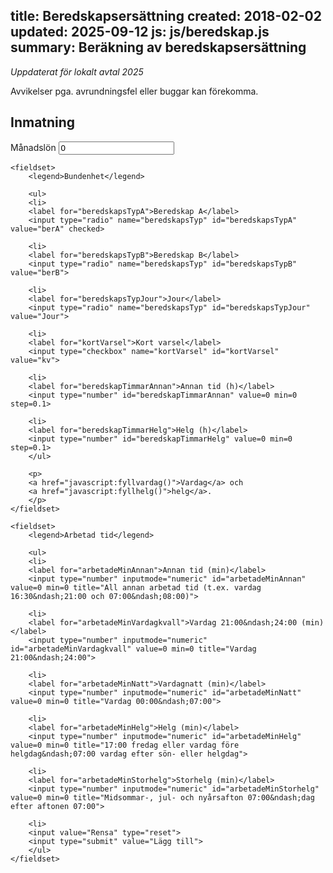 title: Beredskapsersättning
created: 2018-02-02
updated: 2025-09-12
js: js/beredskap.js
summary: Beräkning av beredskapsersättning
---
<script>
var fyllvardag = function() {
    document.getElementById("beredskapTimmarAnnan").value = 15.5;
    document.getElementById("beredskapTimmarHelg").value = 0.0;
}

var fyllhelg = function() {
    document.getElementById("beredskapTimmarAnnan").value = 1.5;
    document.getElementById("beredskapTimmarHelg").value = 62;
};
</script>

*Uppdaterat för lokalt avtal 2025*

Avvikelser pga. avrundningsfel eller buggar kan förekomma.


## Inmatning

<!-- moved outside of form to avoid resetting -->
<label for="manadslon">Månadslön</label>
<input type="number" inputmode="numeric" id="manadslon" value=0 min=0 required onchange="updateTables()">

<form id="calc" action="javascript:addOnCall()">

    <fieldset>
        <legend>Bundenhet</legend>

        <ul>
        <li>
        <label for="beredskapsTypA">Beredskap A</label>
        <input type="radio" name="beredskapsTyp" id="beredskapsTypA" value="berA" checked>

        <li>
        <label for="beredskapsTypB">Beredskap B</label>
        <input type="radio" name="beredskapsTyp" id="beredskapsTypB" value="berB">

        <li>
        <label for="beredskapsTypJour">Jour</label>
        <input type="radio" name="beredskapsTyp" id="beredskapsTypJour" value="Jour">

        <li>
        <label for="kortVarsel">Kort varsel</label>
        <input type="checkbox" name="kortVarsel" id="kortVarsel" value="kv">

        <li>
        <label for="beredskapTimmarAnnan">Annan tid (h)</label>
        <input type="number" id="beredskapTimmarAnnan" value=0 min=0 step=0.1>

        <li>
        <label for="beredskapTimmarHelg">Helg (h)</label>
        <input type="number" id="beredskapTimmarHelg" value=0 min=0 step=0.1>
        </ul>

        <p>
        <a href="javascript:fyllvardag()">Vardag</a> och
        <a href="javascript:fyllhelg()">helg</a>.
        </p>
    </fieldset>

    <fieldset>
        <legend>Arbetad tid</legend>

        <ul>
        <li>
        <label for="arbetadeMinAnnan">Annan tid (min)</label>
        <input type="number" inputmode="numeric" id="arbetadeMinAnnan" value=0 min=0 title="All annan arbetad tid (t.ex. vardag 16:30&ndash;21:00 och 07:00&ndash;08:00)">

        <li>
        <label for="arbetadeMinVardagkvall">Vardag 21:00&ndash;24:00 (min)</label>
        <input type="number" inputmode="numeric" id="arbetadeMinVardagkvall" value=0 min=0 title="Vardag 21:00&ndash;24:00">

        <li>
        <label for="arbetadeMinNatt">Vardagnatt (min)</label>
        <input type="number" inputmode="numeric" id="arbetadeMinNatt" value=0 min=0 title="Vardag 00:00&ndash;07:00">

        <li>
        <label for="arbetadeMinHelg">Helg (min)</label>
        <input type="number" inputmode="numeric" id="arbetadeMinHelg" value=0 min=0 title="17:00 fredag eller vardag före helgdag&ndash;07:00 vardag efter sön- eller helgdag">

        <li>
        <label for="arbetadeMinStorhelg">Storhelg (min)</label>
        <input type="number" inputmode="numeric" id="arbetadeMinStorhelg" value=0 min=0 title="Midsommar-, jul- och nyårsafton 07:00&ndash;dag efter aftonen 07:00">

        <li>
        <input value="Rensa" type="reset">
        <input type="submit" value="Lägg till">
        </ul>
    </fieldset>

</form>

<div id="tabell">
</div>
